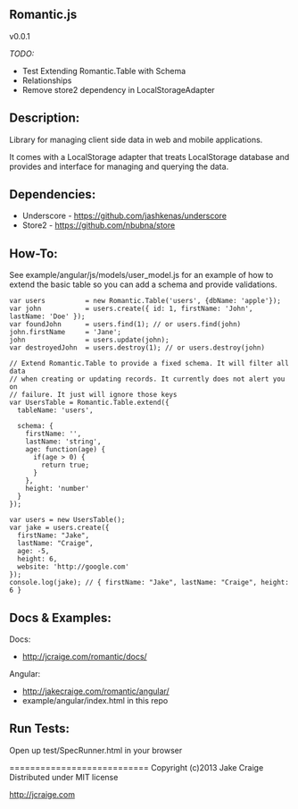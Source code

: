 Romantic.js
----------------------------------
v0.0.1

*TODO:*
+  Test Extending Romantic.Table with Schema
+  Relationships
+  Remove store2 dependency in LocalStorageAdapter

Description:
--------------------
Library for managing client side data in web and mobile applications.

It comes with a LocalStorage adapter that treats LocalStorage database and provides and interface
for managing and querying the data.

Dependencies:
------------------
 +  Underscore - https://github.com/jashkenas/underscore
 +  Store2     - https://github.com/nbubna/store

How-To:
------------------
See example/angular/js/models/user_model.js for an example of how to extend the
basic table so you can add a schema and provide validations.


    var users          = new Romantic.Table('users', {dbName: 'apple'});
    var john           = users.create({ id: 1, firstName: 'John', lastName: 'Doe' });
    var foundJohn      = users.find(1); // or users.find(john)
    john.firstName     = 'Jane';
    john               = users.update(john);
    var destroyedJohn  = users.destroy(1); // or users.destroy(john)

    // Extend Romantic.Table to provide a fixed schema. It will filter all data
    // when creating or updating records. It currently does not alert you on
    // failure. It just will ignore those keys
    var UsersTable = Romantic.Table.extend({
      tableName: 'users',

      schema: {
        firstName: '',
        lastName: 'string',
        age: function(age) {
          if(age > 0) {
            return true;
          }
        },
        height: 'number'
      }
    });

    var users = new UsersTable();
    var jake = users.create({
      firstName: "Jake",
      lastName: "Craige",
      age: -5,
      height: 6,
      website: 'http://google.com'
    });
    console.log(jake); // { firstName: "Jake", lastName: "Craige", height: 6 }


Docs & Examples:
--------------------
Docs: 
  + http://jcraige.com/romantic/docs/

Angular: 
  + http://jakecraige.com/romantic/angular/
  + example/angular/index.html in this repo


Run Tests:
-------------------
Open up test/SpecRunner.html in your browser


===========================
Copyright (c)2013 Jake Craige
Distributed under MIT license

http://jcraige.com
